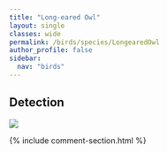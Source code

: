 ```yaml
---
title: "Long-eared Owl"
layout: single
classes: wide
permalink: /birds/species/LongearedOwl
author_profile: false
sidebar:
  nav: "birds"
---
```


<h2>Detection</h2>

<a href="https://beallen.github.io/DevelopmentWebsite/assets/images/birds/LongearedOwl/det.jpg">
<img src="https://beallen.github.io/DevelopmentWebsite/assets/images/birds/LongearedOwl/det.jpg">
</a>

{% include comment-section.html %}
